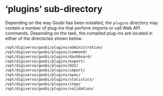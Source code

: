 # ‘plugins’ sub-directory

Depending on the way Goobi has been installed, the `plugins` directory may contain a number of plug-ins that perform imports or call Web API commands. Depending on the task, the compiled plug-ins are located in either of the directories shown below:

```bash
/opt/digiverso/goobi/plugins/administration/
/opt/digiverso/goobi/plugins/command/
/opt/digiverso/goobi/plugins/dashboard/
/opt/digiverso/goobi/plugins/export/
/opt/digiverso/goobi/plugins/GUI/
/opt/digiverso/goobi/plugins/import/
/opt/digiverso/goobi/plugins/opac/
/opt/digiverso/goobi/plugins/statistics/
/opt/digiverso/goobi/plugins/step/
/opt/digiverso/goobi/plugins/validation/
```